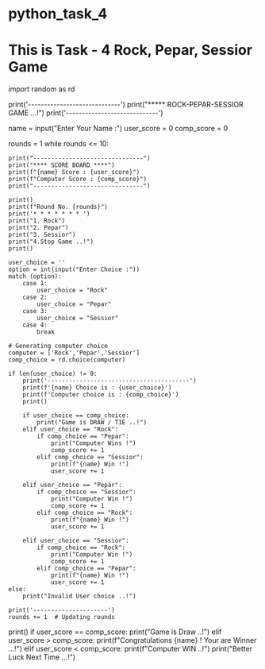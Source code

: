 # python_task_4
# This is Task - 4 Rock, Pepar, Sessior Game

import random as rd

print('-----------------------------')
print("***** ROCK-PEPAR-SESSIOR GAME ...!")
print('-----------------------------')

name = input("Enter Your Name :")
user_score = 0
comp_score = 0

rounds = 1
while rounds <= 10:

    print("-------------------------------")
    print("**** SCORE BOARD ****")
    print(f"{name} Score : {user_score}")
    print(f"Computer Score : {comp_score}")
    print("-------------------------------")

    print()
    print(f"Round No. {rounds}")
    print('* * * * * * * ')
    print("1. Rock")
    print("2. Pepar")
    print("3. Sessior")
    print("4.Stop Game ..!")
    print()

    user_choice = ''
    option = int(input("Enter Choice :"))
    match (option):
        case 1:
            user_choice = "Rock"
        case 2:
            user_choice = "Pepar"
        case 3: 
            user_choice = "Sessior"
        case 4:
            break

    # Generating computer choice
    computer = ['Rock','Pepar','Sessior']
    comp_choice = rd.choice(computer)

    if len(user_choice) != 0:
        print('----------------------------------------')
        print(f'{name} Choice is : {user_choice}')
        print(f'Computer choice is : {comp_choice}')
        print()

        if user_choice == comp_choice:
            print("Game is DRAW / TIE ..!")
        elif user_choice == "Rock":
            if comp_choice == "Pepar":
                print("Computer Wins !")
                comp_score += 1
            elif comp_choice == "Sessior":
                print(f"{name} Win !")
                user_score += 1

        elif user_choice == "Pepar":
            if comp_choice == "Sessior":
                print("Computer Win !")
                comp_score += 1
            elif comp_choice == "Rock":
                print(f"{name} Win !")
                user_score += 1

        elif user_choice == "Sessior":
            if comp_choice == "Rock":
                print("Computer Win !")
                comp_score += 1
            elif comp_choice == "Pepar":
                print(f"{name} Win !")
                user_score += 1
    else:
        print("Invalid User choice ..!")

    print('---------------------')
    rounds += 1  # Updating rounds

print()
if user_score == comp_score:
    print("Game is Draw ..!")
elif user_score > comp_score:
    print(f"Congratulations {name} ! Your are Winner ...!")
elif user_score < comp_score:
    print(f"Computer WIN ..!")
    print("Better Luck Next Time ...!")
